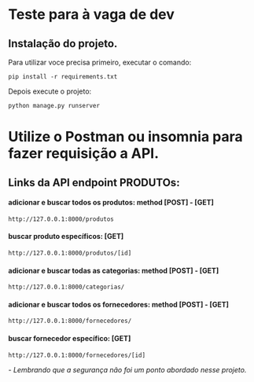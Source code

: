 <h1>Teste para à vaga de dev</h1>

## Instalação do projeto.
Para utilizar voce precisa primeiro, executar o comando:
```
pip install -r requirements.txt
```

Depois execute o projeto:
```
python manage.py runserver
```

# Utilize o Postman ou insomnia para fazer requisição a API.
## Links da API endpoint PRODUTOs:

#### adicionar e buscar todos os produtos: method [POST] - [GET]
```
http://127.0.0.1:8000/produtos
```

#### buscar produto específicos: [GET]
```
http://127.0.0.1:8000/produtos/[id]
```

#### adicionar e buscar todas as categorias: method [POST] - [GET]
```
http://127.0.0.1:8000/categorias/
```

#### adicionar e buscar todos os fornecedores: method [POST] - [GET]
```
http://127.0.0.1:8000/fornecedores/
```

#### buscar fornecedor específico: [GET]
```
http://127.0.0.1:8000/fornecedores/[id]
```


*- Lembrando que a segurança não foi um ponto abordado nesse projeto.*
